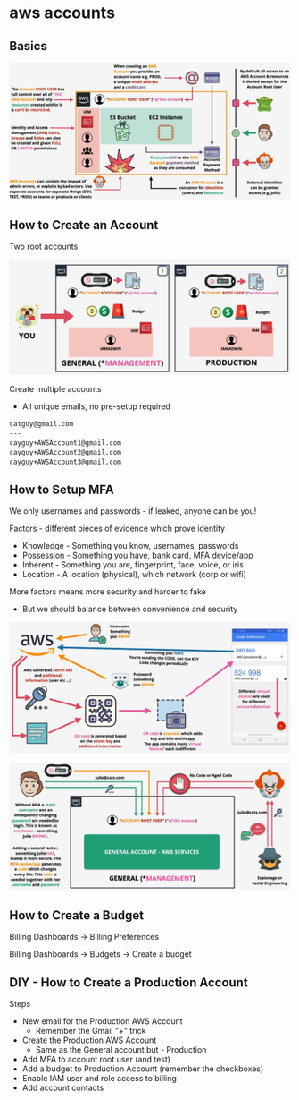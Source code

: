 # aws accounts

## Basics

![img](./img/1.png)

## How to Create an Account

Two root accounts

![img](./img/2.png)

Create multiple accounts

- All unique emails, no pre-setup required

```bash
catguy@gmail.com
---
cayguy+AWSAccount1@gmail.com
cayguy+AWSAccount2@gmail.com
cayguy+AWSAccount3@gmail.com
```

## How to Setup MFA

We only usernames and passwords - if leaked, anyone can be you!

Factors - different pieces of evidence which prove identity

- Knowledge - Something you know, usernames, passwords
- Possession - Something you have, bank card, MFA device/app
- Inherent - Something you are, fingerprint, face, voice, or iris
- Location - A location (physical), which network (corp or wifi)

More factors means more security and harder to fake

- But we should balance between convenience and security

![img](./img/3.png)

![img](./img/4.png)

## How to Create a Budget

Billing Dashboards &rarr; Billing Preferences

Billing Dashboards &rarr; Budgets &rarr; Create a budget

## DIY - How to Create a Production Account

Steps

- New email for the Production AWS Account
  - Remember the Gmail "+" trick
- Create the Production AWS Account
  - Same as the General account but - Production
- Add MFA to account root user (and test)
- Add a budget to Production Account (remember the checkboxes)
- Enable IAM user and role access to billing
- Add account contacts
